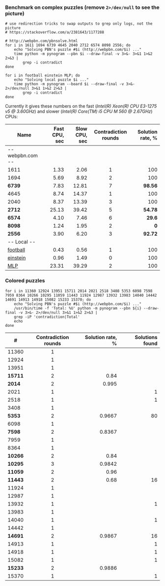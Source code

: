 ### Benchmark on complex puzzles (remove `2>/dev/null` to see the picture)

```
# use redirection tricks to swap outputs to grep only logs, not the picture
# https://stackoverflow.com/a/2381643/1177288

# http://webpbn.com/pbnsolve.html
for i in 1611 1694 6739 4645 2040 2712 6574 8098 2556; do
    echo "Solving PBN's puzzle #$i (http://webpbn.com/$i) ..."
    time python -m pynogram --pbn $i --draw-final -v 3>&- 3>&1 1>&2 2>&3 |
        grep -i contradict
done

for i in football einstein MLP; do
    echo "Solving local puzzle $i ..."
    time python -m pynogram --board $i --draw-final -v 3>&- 2>/dev/null 3>&1 1>&2 2>&3 |
        grep -i contradict
done
```

Currently it gives these numbers on the fast (_Intel(R) Xeon(R) CPU E3-1275 v5 @ 3.60GHz_)
and slower (_Intel(R) Core(TM) i5 CPU  M 560  @ 2.67GHz_) CPUs:

| Name      | Fast CPU, sec | Slow CPU, sec | Contradiction rounds | Solution rate, % |
|-----------|--------------:|--------------:|:--------------------:|-----------------:|
|-- webpbn.com --                                                                     |
| 1611      | 1.33          | 2.06          | 1                    | 100              |
| 1694      | 5.69          | 8.92          | 2                    | 100              |
| **6739**  | 7.83          | 12.81         | 7                    | **98.56**        |
| 4645      | 8.74          | 14.37         | 1                    | 100              |
| 2040      | 8.37          | 13.39         | 3                    | 100              |
| **2712**  | 25.13         | 39.42         | 5                    | **54.78**        |
| **6574**  | 4.10          | 7.46          | 6                    | **29.6**         |
| **8098**  | 1.24          | 1.95          | 2                    | **0**            |
| **2556**  | 3.90          | 6.20          | 3                    | **92.72**        |
|-- Local --                                                                          |
| [football](../pynogram/examples/football.txt) | 0.43  | 0.56  | 1         | 100     |
| [einstein](../pynogram/examples/einstein.txt) | 0.96  | 1.49  | 0         | 100     |
| [MLP](../pynogram/examples/MLP.txt)           | 23.31 | 39.29 | 2         | 100     |



### Colored puzzles

```
for i in 11360 12924 13951 15711 2014 2021 2518 3408 5353 6098 7598 7959 8364 10266 10295 11059 11443 11924 12987 13932 13983 14040 14442 14691 14913 14918 15082 15233 15370; do
    echo "Solving PBN's puzzle #$i (http://webpbn.com/$i) ..."
    /usr/bin/time -f 'Total: %U' python -m pynogram --pbn ${i} --draw-final -v 3>&- 2>/dev/null 3>&1 1>&2 2>&3 |
    grep -iP 'contradiction|Total'
    echo
done
```

| #         | Contradiction rounds | Solution rate, % | Solutions found |
|-----------|:--------------------:|-----------------:|----------------:|
| 11360     |   1                  |
| 12924     |   1                  |
| 13951     |   1                  |
| **15711** |   2                  | 0.84
| **2014**  |   2                  | 0.995
| 2021      |   1                  |                  | 1
| 2518      |   1                  |                  | 1
| 3408      |   1                  |
| **5353**  |   2                  | 0.9667           | 80
| 6098      |   1                  |
| **7598**  |   2                  | 0.8367
| 7959      |   1                  |
| 8364      |   1                  |
| **10266** |   2                  | 0.84
| **10295** |   3                  | 0.9842
| **11059** |   2                  | 0.96
| **11443** |   2                  | 0.68             | 16
| 11924     |   1                  |
| 12987     |   1                  |
| 13932     |   1                  |                  | 1
| 13983     |   1                  |
| 14040     |   1                  |                  | 1
| 14442     |   1                  |
| **14691** |   2                  | 0.9867           | 16
| 14913     |   1                  |                  | 1
| 14918     |   1                  |                  | 1
| 15082     |   1                  |                  | 1
| **15233** |   2                  | 0.9886
| 15370     |   1                  |                  | 1
